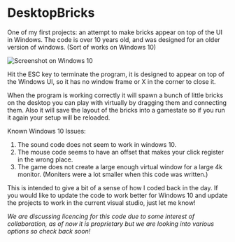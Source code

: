 # DesktopBricks
One of my first projects: an attempt to make bricks appear on top of the UI in Windows. The code is over 10 years old, and was designed for an older version of windows. (Sort of works on Windows 10)

![Screenshot on Windows 10](https://raw.githubusercontent.com/michaelplzno/DesktopBricks/master/DesktopBricks.PNG)

Hit the ESC key to terminate the program, it is designed to appear on top of the Windows UI, so it has no window frame or X in the corner to close it.

When the program is working correctly it will spawn a bunch of little bricks on the desktop you can play with virtually by dragging them and connecting them. Also it will save the layout of the bricks into a gamestate so if you run it again your setup will be reloaded. 

Known Windows 10 Issues: 
1) The sound code does not seem to work in windows 10.
2) The mouse code seems to have an offset that makes your click register in the wrong place.
3) The game does not create a large enough virtual window for a large 4k monitor. (Moniters were a lot smaller when this code was written.)

This is intended to give a bit of a sense of how I coded back in the day. If you would like to update the code to work better for Windows 10 and update the projects to work in the current visual studio, just let me know!

*We are discussing licencing for this code due to some interest of collaboration, as of now it is proprietary but we are looking into various options so check back soon!*
